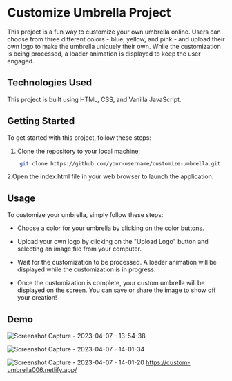 # Customize Umbrella Project

This project is a fun way to customize your own umbrella online. Users can choose from three different colors - blue, yellow, and pink - and upload their own logo to make the umbrella uniquely their own. While the customization is being processed, a loader animation is displayed to keep the user engaged.

## Technologies Used

This project is built using HTML, CSS, and Vanilla JavaScript.

## Getting Started

To get started with this project, follow these steps:

1. Clone the repository to your local machine:

```bash
    git clone https://github.com/your-username/customize-umbrella.git
```

2.Open the index.html file in your web browser to launch the application.

## Usage

To customize your umbrella, simply follow these steps:

- Choose a color for your umbrella by clicking on the color buttons.

- Upload your own logo by clicking on the "Upload Logo" button and selecting an image file from your computer.

- Wait for the customization to be processed. A loader animation will be displayed while the customization is in progress.

- Once the customization is complete, your custom umbrella will be displayed on the screen. You can save or share the image to show off your creation!

## Demo
![Screenshot Capture - 2023-04-07 - 13-54-38](https://user-images.githubusercontent.com/115978151/230578737-7c4f7b69-63ba-4b40-b6fe-78d07432355b.png)

![Screenshot Capture - 2023-04-07 - 14-01-34](https://user-images.githubusercontent.com/115978151/230578764-a3112bea-6dca-4084-a923-ac22d6133bc2.png)

![Screenshot Capture - 2023-04-07 - 14-01-20](https://user-images.githubusercontent.com/115978151/230578509-3c620506-b43b-4d89-b5ac-5cfa79a41f4b.png)
https://custom-umbrella006.netlify.app/
